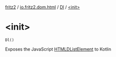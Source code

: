 [fritz2](../../index.md) / [io.fritz2.dom.html](../index.md) / [Dl](index.md) / [&lt;init&gt;](./-init-.md)

# &lt;init&gt;

`Dl()`

Exposes the JavaScript [HTMLDListElement](https://developer.mozilla.org/en/docs/Web/API/HTMLDListElement) to Kotlin

